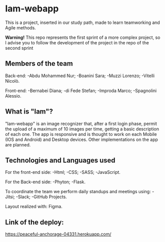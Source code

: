 # Iam-webapp

This is a project, inserted in our study path, made to learn teamworking and Agile methods. 

**Warning!** This repo represents the first sprint of a more complex project, so I advise you to follow the development of the project in the repo of the second sprint

Members of the team
-

Back-end:
-Abdu Mohammed Nur;
-Boanini Sara;
-Muzzi Lorenzo;
-Vitelli Nicolò.

Front-end: 
-Bernabei Diana;
-di Fede Stefan;
-Improda Marco;
-Spagnolini Alessio. 

What is "Iam"?
-
"Iam-webapp" is an image recognizer that, after a first login phase, permit the upload of a maximum of 10 images per time, getting a basic description of each one. 
The app is responsive and is thought to work on each Mobile (IOS and Android) and Desktop devices.
Other implementations on the app are planned. 


Technologies and Languages used
-
For the front-end side:
  -Html; 
  -CSS; 
  -SASS; 
  -JavaScript.

For the Back-end side:
  -Phyton;
  -Flask.

To coordinate the team we perform daily standups and meetings using:
  -Jitsi;
  -Slack;
  -GitHub Projects.

Layout realized with: Figma. 

Link of the deploy: 
-
https://peaceful-anchorage-04331.herokuapp.com/
